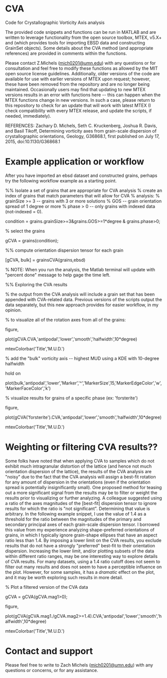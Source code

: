 # CVA

Code for Crystallographic Vorticity Axis analysis

The provided code snippets and functions can be run in MATLAB and are written to
leverage functionality from the open source toolbox, MTEX, v5.X+ and (which
provides tools for importing EBSD data and constructing GrainSet objects). Some
details about the CVA method (and appropriate references) are provided in
comments within the functions.

Please contact Z.Michels (mich0201@umn.edu) with any questions or for consultation and feel free to modify these functions as allowed by the MIT open source license guidelines.
Additionally, older versions of the code are available for use with earlier versions of MTEX upon request; however, these have been removed from the repository and are no
longer being maintained. Occasionally users may find that updating to new MTEX versions results in an error with functions here -- this can happen when the MTEX functions change in new versions. In such a case, please return to this repository to check for an update that will work with latest MTEX (I check compatibility with every MTEX release, and update the scripts, if needed, immediately).


REFERENCES:
Zachary D. Michels, Seth C. Kruckenberg, Joshua R. Davis, and Basil
Tikoff, Determining vorticity axes from grain-scale dispersion of
crystallographic orientations, Geology, G36868.1, first published on July 17,
2015, doi:10.1130/G36868.1



# Example application or workflow

After you have imported an ebsd dataset and constructed grains, perhaps try the following workflow example as a starting point.


%% Isolate a set of grains that are appropriate for CVA analysis
% create an index of grains that match parameters that will allow for CVA
% analysis:
% grainSize >= 3    --  grains with 3 or more solutions
% GOS               --  grain orientation spread of 1 degree or more
% phase > 0         --  only grains with indexed data (not-indexed = 0).



condition = grains.grainSize>=3&grains.GOS>=1*degree & grains.phase>0;



% select the grains

gCVA = grains(condition);



%% compute orientation dispersion tensor for each grain

[gCVA, bulk] = grainsCVA(grains,ebsd)

% NOTE: When you run the analysis, the Matlab terminal will update with "percent done" message to help gage the time left. 



%% Exploring the CVA results

% the output from the CVA analysis will include a grain set that has been appended with CVA-related data. Previous versions of the scripts output the data separately, but this new approach provides for easier workflow, in my opinion.



% to visualize all of the rotation axes from all of the grains:

figure,

plot(gCVA.CVA,'antipodal','lower','smooth','halfwidth',10*degree)

mtexColorbar('Title','M.U.D.')



% add the "bulk" vorticity axis -- highest MUD using a KDE with 10-degree halfwidth

hold on

plot(bulk,'antipodal','lower','Marker','^','MarkerSize',15,'MarkerEdgeColor','w','MarkerFaceColor','k')



% visualize results for grains of a specific phase (ex: 'forsterite')

figure,

plot(gCVA('forsterite').CVA,'antipodal','lower','smooth','halfwidth',10*degree)

mtexColorbar('Title','M.U.D.')



# Weighting or filtering CVA results??

Some folks have noted that when applying CVA to samples which do not exhibit much intragranular distortion of the lattice (and hence not much orientation dispersion of the lattice), the results of the CVA analysis are "noisy" due to the fact that the CVA analysis will assign a best-fit rotation for any amount of dispersion in the orientations (even if the orientation spread is potentially insignificantly small). One proposed method for teasing out a more significant signal from the results may be to filter or weight the results prior to visualizing or further analyzing. A colleague suggested using a ratio of the axes magnitudes of the [best-fit] dispersion tensor to ignore results for which the ratio is "not significant". Determining that value is arbitrary. In the following example snippet, I use the value of 1.4 as a threshold for the ratio between the magnitudes of the primary and secondary principal axes of each grain-scale dispersion tensor. I borrowed this value from my experience analyzing shape-preferred orientations of grains, in which I typically ignore grain-shape ellipses that have an aspect ratio less than 1.4. By imposing a lower limit on the CVA results, you exclude results that do not have a strongly "preferred" best-fit to their orientation dispersion. Increasing the lower limit, and/or plotting subsets of the data within different ratio ranges, may be one interesting way to explore details of CVA results. For many datasets, using a 1.4 ratio cutoff does not seem to filter out many results and does not seem to have a perceptible influence on the plot.  However, for some samples, it has a *dramatic* effect on the plot, and it may be worth exploring such results in more detail.




% Plot a filtered version of the CVA data

gCVA = gCVA(gCVA.mag1>0);

figure,

plot(gCVA(gCVA.mag1./gCVA.mag2>=1.4).CVA,'antipodal','lower','smooth','halfwidth',10*degree)

mtexColorbar('Title','M.U.D.')




# Contact and support

Please feel free to write to Zach Michels (mich0201@umn.edu) with any questions or concerns, or for any assistance.










